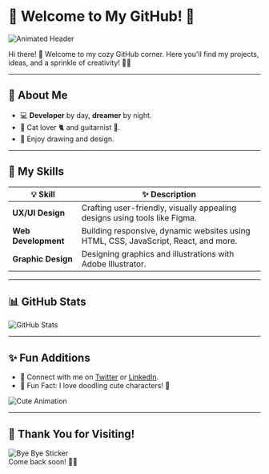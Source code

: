 # 🌸 Welcome to My GitHub! 🌸  
![Animated Header](https://media.giphy.com/media/3eTFXSUzI5Oi1TW1hx/giphy.gif)

Hi there! 👋 Welcome to my cozy GitHub corner. Here you'll find my projects, ideas, and a sprinkle of creativity! 🦄✨  

---

## 📌 About Me  
- 💻 **Developer** by day, **dreamer** by night.  
- 🐾 Cat lover 🐈 and guitarnist 🎸.  
- 🎨 Enjoy drawing and design.  

---

## 🌟 My Skills  
| 💡 Skill               | ✨ Description                                                             |  
|------------------------|---------------------------------------------------------------------------|  
| **UX/UI Design**       | Crafting user-friendly, visually appealing designs using tools like Figma. |  
| **Web Development**    | Building responsive, dynamic websites using HTML, CSS, JavaScript, React, and more. |  
| **Graphic Design**     | Designing graphics and illustrations with Adobe Illustrator.     |  

---

## 📊 GitHub Stats  
![GitHub Stats](https://github-readme-stats.vercel.app/api?username=NICKLSODI&show_icons=true&theme=tokyonight)  

---

## ✨ Fun Additions  
- 🔗 Connect with me on [Twitter](https://x.com/NICKLSODI) or [LinkedIn](https://www.linkedin.com/in/nannicha-phraemetta-6125b527a/).  
- 🌟 Fun Fact: I love doodling cute characters! 🐾  

![Cute Animation](https://i.giphy.com/media/v1.Y2lkPTc5MGI3NjExZG12anFtdTNxcHRnY3Y1b2hsanQ0cGdqcTJwNzNpZTV3NnpqOWU4MiZlcD12MV9pbnRlcm5hbF9naWZfYnlfaWQmY3Q9Zw/fAVOVstMKzWEOgl4gV/giphy.gif)

---

## 🎉 Thank You for Visiting!  
![Bye Bye Sticker](https://i.giphy.com/media/v1.Y2lkPTc5MGI3NjExbGRpNXVoZGk1aXFxc3MwMHMwa2x5bTQxMWRxeG5oM3Y1dGc2bWNtOSZlcD12MV9pbnRlcm5hbF9naWZfYnlfaWQmY3Q9Zw/4TklGvOhKsU4F7RJmg/giphy.gif)  
Come back soon! 🌸✨  
